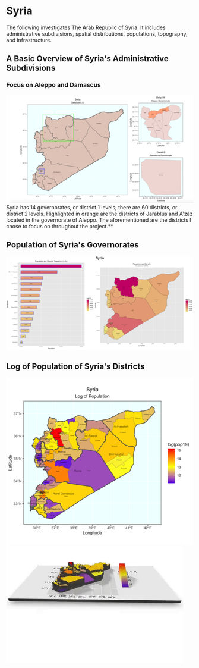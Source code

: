 # Syria
The following investigates The Arab Republic of Syria. It includes administrative subdivisions, spatial distributions, populations, topography, and infrastructure.

## A Basic Overview of Syria's Administrative Subdivisions
### Focus on Aleppo and Damascus
![](damascus.png)
Syria has 14 governorates, or district 1 levels; there are 60 districts, or district 2 levels. Highlighted in orange are the districts of Jarablus and A'zaz located in the governorate of Aleppo. The aforementioned are the districts I chose to focus on throughout the project.**


## Population of Syria's Governorates
![](part3_main.png)

## Log of Population of Syria's Districts
![](part2_stretchgoal2.png)
![](ezgif.com-crop.gif)


